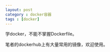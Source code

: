 ```yaml
---  
layout: post  
category : docker容器  
tags : [docker]  
---  
```

学docker，不能不掌握Dockerfile。
<!-- more -->

笔者的dockerhub上有大量常用的镜像，欢迎使用。